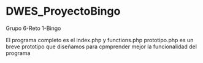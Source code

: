 # DWES_ProyectoBingo
Grupo 6-Reto 1-Bingo

El programa completo es el index.php y functions.php
prototipo.php es un breve prototipo que diseñamos para cpmprender mejor la funcionalidad del programa
